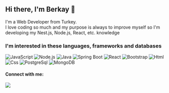  ## Hi there, I'm Berkay 👋 
I'm a Web Developer from Turkey.</br> 
I love coding so much and my purpose is always to improve myself so I'm developing my Nest.js, Node.js, React, etc. knowledge
 
### I'm interested in these languages, frameworks and databases

![JavaScript](https://img.shields.io/badge/JavaScript-323330?style=for-the-badge&logo=javascript&logoColor=F7DF1E) ![Node.js](https://img.shields.io/badge/Node.js-339933?style=for-the-badge&logo=nodedotjs&logoColor=white) ![Java](https://img.shields.io/badge/Java-ED8B00?style=for-the-badge&logo=java&logoColor=white) ![Spring Boot](https://img.shields.io/badge/Spring_Boot-F2F4F9?style=for-the-badge&logo=spring-boot) ![React](	https://img.shields.io/badge/React-20232A?style=for-the-badge&logo=react&logoColor=61DAFB) ![Bootstrap](	https://img.shields.io/badge/Bootstrap-563D7C?style=for-the-badge&logo=bootstrap&logoColor=white) ![Html](https://img.shields.io/badge/HTML5-E34F26?style=for-the-badge&logo=html5&logoColor=white) ![Css](https://img.shields.io/badge/CSS3-1572B6?style=for-the-badge&logo=css3&logoColor=white) ![PostgreSql](https://img.shields.io/badge/PostgreSQL-316192?style=for-the-badge&logo=postgresql&logoColor=white) ![MongoDB](https://img.shields.io/badge/MongoDB-4EA94B?style=for-the-badge&logo=mongodb&logoColor=white)

#### Connect with me:
<a href="https://www.linkedin.com/in/ahmet-berkay-bozkurt/"><img src="https://img.shields.io/badge/LinkedIn-0077B5?style=for-the-badge&logo=linkedin&logoColor=white"></img></a>










